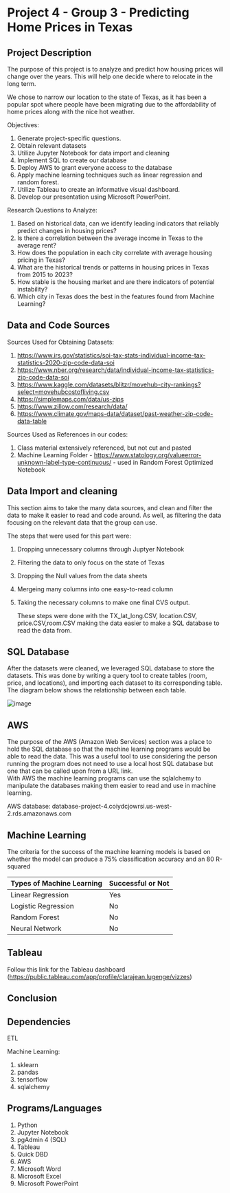 # Project 4 - Group 3 - Predicting Home Prices in Texas

## Project Description
The purpose of this project is to analyze and predict how housing prices will change over the years. This will help one decide where to relocate in the long term. 

We chose to narrow our location to the state of Texas, as it has been a popular spot where people have been migrating due to the affordability of home prices along with the nice hot weather.

Objectives:
1. Generate project-specific questions.
2. Obtain relevant datasets
3. Utilize Jupyter Notebook for data import and cleaning
4. Implement SQL to create our database
5. Deploy AWS to grant everyone access to the database
6. Apply machine learning techniques such as linear regression and random forest.
7. Utilize Tableau to create an informative visual dashboard.
8. Develop our presentation using Microsoft PowerPoint.

Research Questions to Analyze:
1. Based on historical data, can we identify leading indicators that reliably predict changes in housing prices?
2. Is there a correlation between the average income in Texas to the average rent?
3. How does the population in each city correlate with average housing pricing in Texas?
4. What are the historical trends or patterns in housing prices in Texas from 2015 to 2023?
5. How stable is the housing market and are there indicators of potential instability?
6. Which city in Texas does the best in the features found from Machine Learning?

## Data and Code Sources
Sources Used for Obtaining Datasets:
1. https://www.irs.gov/statistics/soi-tax-stats-individual-income-tax-statistics-2020-zip-code-data-soi
2. https://www.nber.org/research/data/individual-income-tax-statistics-zip-code-data-soi
3. https://www.kaggle.com/datasets/blitzr/movehub-city-rankings?select=movehubcostofliving.csv
4. https://simplemaps.com/data/us-zips
5. https://www.zillow.com/research/data/
6. https://www.climate.gov/maps-data/dataset/past-weather-zip-code-data-table

Sources Used as References in our codes:
1. Class material extensively referenced, but not cut and pasted
2. Machine Learning Folder - https://www.statology.org/valueerror-unknown-label-type-continuous/ - used in Random Forest Optimized Notebook
 
## Data Import and cleaning
This section aims to take the many data sources, and clean and filter the data to make it easier to read and code around. 
As well, as filtering the data focusing on the relevant data that the group can use.

The steps that were used for this part were:
1. Dropping unnecessary columns through Juptyer Notebook
2. Filtering the data to only focus on the state of Texas
3. Dropping the Null values from the data sheets
4. Mergeing many columns into one easy-to-read column
5. Taking the necessary columns to make one final CVS output.

   These steps were done with the TX_lat_long.CSV, location.CSV, price.CSV,room.CSV making the data easier to make a SQL database to read the data from. 


## SQL Database
After the datasets were cleaned, we leveraged SQL database to store the datasets. This was done by writing a query tool to create tables (room, price, and locations), and importing each dataset to its corresponding table. The diagram below shows the relationship between each table.

![image](https://github.com/gurpal-gill1022/project-4-group-3/assets/130923014/2159701e-b713-4604-8306-ee008e6ee7ba)

## AWS
The purpose of the AWS (Amazon Web Services) section was a place to hold the SQL database so that the machine learning programs would be able to read the data. 
This was a useful tool to use considering the person running the program does not need to use a local host SQL database but one that can be called upon from a URL link.  
With AWS the machine learning programs can use the sqlalchemy to manipulate the databases making them easier to read and use in machine learning.

AWS database:  database-project-4.coiydcjowrsi.us-west-2.rds.amazonaws.com

## Machine Learning
The criteria for the success of the machine learning models is based on whether the model can produce a 75% classification accuracy and an 80 R-squared

| Types of Machine Learning  | Successful or Not|
| -------------------------- | ------------- |
| Linear Regression          | Yes           |
| Logistic Regression        | No            |
| Random Forest              | No            |
| Neural Network             | No            |

## Tableau
Follow this link for the Tableau dashboard (https://public.tableau.com/app/profile/clarajean.lugenge/vizzes)

## Conclusion

## Dependencies
ETL

Machine Learning:
1. sklearn
2. pandas
3. tensorflow
4. sqlalchemy

## Programs/Languages
1. Python
2. Jupyter Notebook
3. pgAdmin 4 (SQL)
4. Tableau
5. Quick DBD
6. AWS
7. Microsoft Word
8. Microsoft Excel
9. Microsoft PowerPoint

